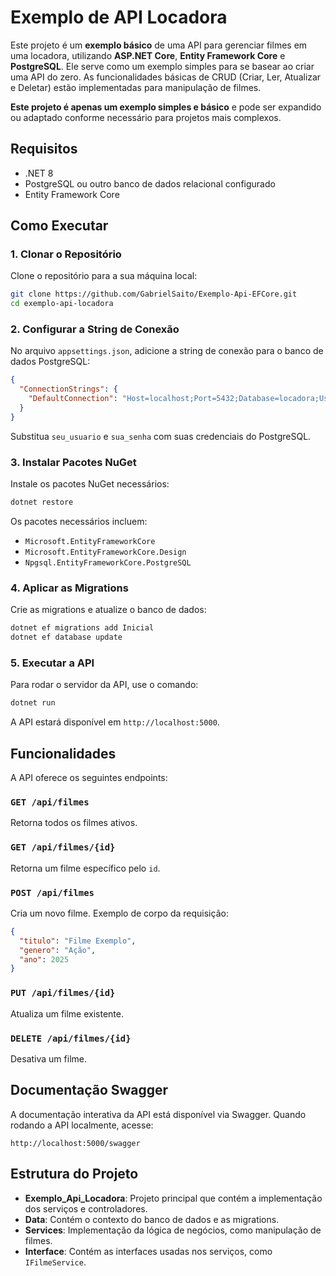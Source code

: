 
# Exemplo de API Locadora

Este projeto é um **exemplo básico** de uma API para gerenciar filmes em uma locadora, utilizando **ASP.NET Core**, **Entity Framework Core** e **PostgreSQL**. Ele serve como um exemplo simples para se basear ao criar uma API do zero. As funcionalidades básicas de CRUD (Criar, Ler, Atualizar e Deletar) estão implementadas para manipulação de filmes.

**Este projeto é apenas um exemplo simples e básico** e pode ser expandido ou adaptado conforme necessário para projetos mais complexos.

## Requisitos

- .NET 8
- PostgreSQL ou outro banco de dados relacional configurado
- Entity Framework Core

## Como Executar

### 1. Clonar o Repositório

Clone o repositório para a sua máquina local:

```bash
git clone https://github.com/GabrielSaito/Exemplo-Api-EFCore.git
cd exemplo-api-locadora
```

### 2. Configurar a String de Conexão

No arquivo `appsettings.json`, adicione a string de conexão para o banco de dados PostgreSQL:

```json
{
  "ConnectionStrings": {
    "DefaultConnection": "Host=localhost;Port=5432;Database=locadora;Username=seu_usuario;Password=sua_senha"
  }
}
```

Substitua `seu_usuario` e `sua_senha` com suas credenciais do PostgreSQL.

### 3. Instalar Pacotes NuGet

Instale os pacotes NuGet necessários:

```bash
dotnet restore
```

Os pacotes necessários incluem:

- `Microsoft.EntityFrameworkCore`
- `Microsoft.EntityFrameworkCore.Design`
- `Npgsql.EntityFrameworkCore.PostgreSQL`

### 4. Aplicar as Migrations

Crie as migrations e atualize o banco de dados:

```bash
dotnet ef migrations add Inicial
dotnet ef database update
```

### 5. Executar a API

Para rodar o servidor da API, use o comando:

```bash
dotnet run
```

A API estará disponível em `http://localhost:5000`.

## Funcionalidades

A API oferece os seguintes endpoints:

### `GET /api/filmes`
Retorna todos os filmes ativos.

### `GET /api/filmes/{id}`
Retorna um filme específico pelo `id`.

### `POST /api/filmes`
Cria um novo filme. Exemplo de corpo da requisição:

```json
{
  "titulo": "Filme Exemplo",
  "genero": "Ação",
  "ano": 2025
}
```

### `PUT /api/filmes/{id}`
Atualiza um filme existente.

### `DELETE /api/filmes/{id}`
Desativa um filme.

## Documentação Swagger

A documentação interativa da API está disponível via Swagger. Quando rodando a API localmente, acesse:

```
http://localhost:5000/swagger
```

## Estrutura do Projeto

- **Exemplo_Api_Locadora**: Projeto principal que contém a implementação dos serviços e controladores.
- **Data**: Contém o contexto do banco de dados e as migrations.
- **Services**: Implementação da lógica de negócios, como manipulação de filmes.
- **Interface**: Contém as interfaces usadas nos serviços, como `IFilmeService`.
